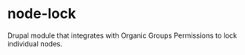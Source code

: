 # node-lock
Drupal module that integrates with Organic Groups Permissions to lock individual nodes.
